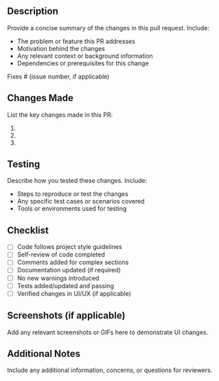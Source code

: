 ## Description

Provide a concise summary of the changes in this pull request. Include:

- The problem or feature this PR addresses
- Motivation behind the changes
- Any relevant context or background information
- Dependencies or prerequisites for this change

Fixes # (issue number, if applicable)

## Changes Made

List the key changes made in this PR:

1.
2.
3.

## Testing

Describe how you tested these changes. Include:

- Steps to reproduce or test the changes
- Any specific test cases or scenarios covered
- Tools or environments used for testing

## Checklist

- [ ] Code follows project style guidelines
- [ ] Self-review of code completed
- [ ] Comments added for complex sections
- [ ] Documentation updated (if required)
- [ ] No new warnings introduced
- [ ] Tests added/updated and passing
- [ ] Verified changes in UI/UX (if applicable)

## Screenshots (if applicable)

Add any relevant screenshots or GIFs here to demonstrate UI changes.

## Additional Notes

Include any additional information, concerns, or questions for reviewers.
